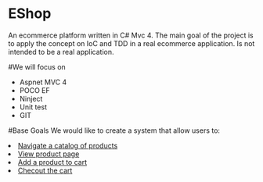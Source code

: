 # EShop
An ecommerce platform written in C# Mvc 4. The main goal of the project is to apply the concept on IoC and TDD in a real ecommerce application. Is not intended to be a real application. 

#We will focus on
<ul>
<li>Aspnet MVC 4</li>
<li>POCO EF</li>
<li>Ninject</li>
<li>Unit test</li>
<li>GIT</li>
</ul>

#Base Goals
We would like to create a system that allow users to:
<u>
<li>Navigate a catalog of products</li>
<li>View product page</li>
<li>Add a product to cart</li>
<li>Checout the cart</li>
</ul>

